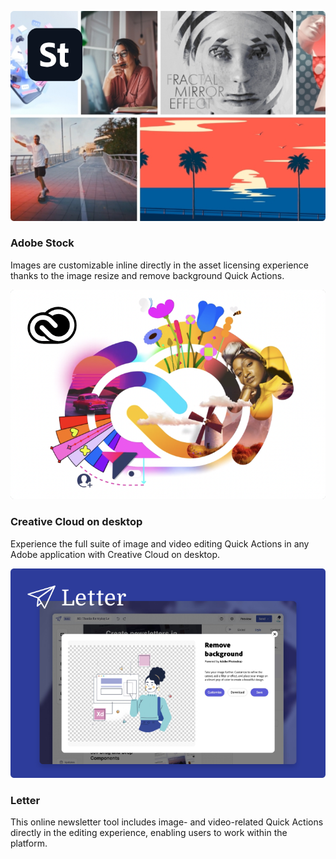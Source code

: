
<TextBlock slots="image, heading, text" theme="light"  width="33%" className="deployment quick-action-block" />

![Adobe Stock](../images/Quick-Actions-Deployments-image-1.png)

### Adobe Stock

Images are customizable inline directly in the asset licensing experience thanks to the image resize and remove background Quick Actions.

<TextBlock slots="image, heading, text" theme="light"  width="33%" className="deployment quick-action-block"/>

![Creative Cloud Desktop](../images/Quick-Actions-Deployments-image-2.png)

### Creative Cloud on desktop

Experience the full suite of image and video editing Quick Actions in any Adobe application with Creative Cloud on desktop.

<TextBlock slots="image, heading, text" theme="light"  width="33%" className="deployment quick-action-block"/>

![Letter](../images/Quick-Actions-Deployments-image-3@2x.png)

### Letter

This online newsletter tool includes image- and video-related Quick Actions directly in the editing experience, enabling users to work within the platform.
